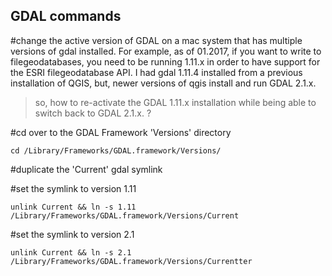 ## GDAL commands

#change the active version of GDAL on a mac system that has multiple versions of gdal installed. For example, as of 01.2017, if you want to write to filegeodatabases, you need to be running 1.11.x in order to have support for the ESRI filegeodatabase API. I had gdal 1.11.4 installed from a previous installation of QGIS, but, newer versions of qgis install and run GDAL 2.1.x.  

>so, how to re-activate the GDAL 1.11.x installation while being able to switch back to GDAL 2.1.x. ?

#cd over to the GDAL Framework 'Versions' directory

    cd /Library/Frameworks/GDAL.framework/Versions/

#duplicate the 'Current' gdal symlink

#set the symlink to version 1.11

    unlink Current && ln -s 1.11 /Library/Frameworks/GDAL.framework/Versions/Current

#set the symlink to version 2.1

    unlink Current && ln -s 2.1 /Library/Frameworks/GDAL.framework/Versions/Currentter